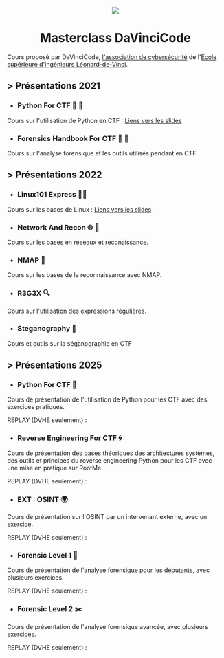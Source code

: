 <center>



![](images/davincicode.png)

# Masterclass DaVinciCode

</center>

Cours proposé par DaVinciCode, [l'association de cybersécurité](https://davincicode.fr/) de l'[École supérieure d'ingénieurs Léonard-de-Vinci](https://www.esilv.fr/).

## >  Présentations 2021

  - ### Python For CTF 🐍 🚩

Cours sur l'utilisation de Python en CTF : [Liens vers les slides](https://github.com/DaVinciCodeCTF/linux101-express/raw/master/python_for_ctf/python.pdf)

  - ### Forensics Handbook For CTF 🔬 📖 

Cours sur l'analyse forensique et les outils utilisés pendant en CTF.


## > Présentations 2022

- ### Linux101 Express 🚂🐧

Cours sur les bases de Linux : [Liens vers les slides](https://github.com/DaVinciCodeCTF/linux101-express/raw/master/linux101/introduction.pdf)

- ### Network And Recon 🌐 🔭 

Cours sur les bases en réseaux et reconaissance.

- ### NMAP 👀

Cours sur les bases de la reconnaissance avec NMAP.

- ### R3G3X 🔍

Cours sur l'utilisation des expressions régulières.

- ### Steganography 🎨

Cours et outils sur la séganographie en CTF

## > Présentations 2025

- ### Python For CTF  🐍

Cours de présentation de l'utilisation de Python pour les CTF avec des exercices pratiques.

REPLAY (DVHE seulement) : 

- ### Reverse Engineering For CTF 🌀

Cours de présentation des bases théoriques des architectures systèmes, des outils et principes du reverse engineering Python pour les CTF avec une mise en pratique sur RootMe.

REPLAY (DVHE seulement) : 

- ### EXT : OSINT 🌍

Cours de présentation sur l'OSINT par un intervenant externe, avec un exercice.

REPLAY (DVHE seulement) : 

- ### Forensic Level 1 🔨

Cours de présentation de l'analyse forensique pour les débutants, avec plusieurs exercices.

REPLAY (DVHE seulement) : 

- ### Forensic Level 2 ✂️

Cours de présentation de l'analyse forensique avancée, avec plusieurs exercices.

REPLAY (DVHE seulement) : 